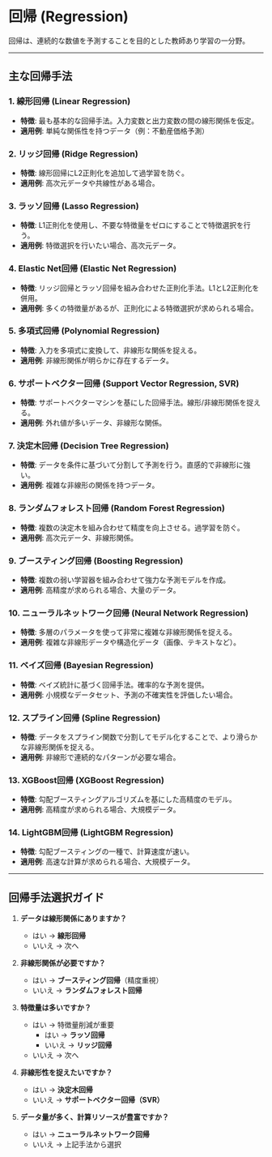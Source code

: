 # 回帰 (Regression)

回帰は、連続的な数値を予測することを目的とした教師あり学習の一分野。

---

## 主な回帰手法

### 1. 線形回帰 (Linear Regression)
- **特徴**: 最も基本的な回帰手法。入力変数と出力変数の間の線形関係を仮定。
- **適用例**: 単純な関係性を持つデータ（例：不動産価格予測）

### 2. リッジ回帰 (Ridge Regression)
- **特徴**: 線形回帰にL2正則化を追加して過学習を防ぐ。
- **適用例**: 高次元データや共線性がある場合。

### 3. ラッソ回帰 (Lasso Regression)
- **特徴**: L1正則化を使用し、不要な特徴量をゼロにすることで特徴選択を行う。
- **適用例**: 特徴選択を行いたい場合、高次元データ。

### 4. Elastic Net回帰 (Elastic Net Regression)
- **特徴**: リッジ回帰とラッソ回帰を組み合わせた正則化手法。L1とL2正則化を併用。
- **適用例**: 多くの特徴量があるが、正則化による特徴選択が求められる場合。

### 5. 多項式回帰 (Polynomial Regression)
- **特徴**: 入力を多項式に変換して、非線形な関係を捉える。
- **適用例**: 非線形関係が明らかに存在するデータ。

### 6. サポートベクター回帰 (Support Vector Regression, SVR)
- **特徴**: サポートベクターマシンを基にした回帰手法。線形/非線形関係を捉える。
- **適用例**: 外れ値が多いデータ、非線形な関係。

### 7. 決定木回帰 (Decision Tree Regression)
- **特徴**: データを条件に基づいて分割して予測を行う。直感的で非線形に強い。
- **適用例**: 複雑な非線形の関係を持つデータ。

### 8. ランダムフォレスト回帰 (Random Forest Regression)
- **特徴**: 複数の決定木を組み合わせて精度を向上させる。過学習を防ぐ。
- **適用例**: 高次元データ、非線形関係。

### 9. ブースティング回帰 (Boosting Regression)
- **特徴**: 複数の弱い学習器を組み合わせて強力な予測モデルを作成。
- **適用例**: 高精度が求められる場合、大量のデータ。

### 10. ニューラルネットワーク回帰 (Neural Network Regression)
- **特徴**: 多層のパラメータを使って非常に複雑な非線形関係を捉える。
- **適用例**: 複雑な非線形データや構造化データ（画像、テキストなど）。

### 11. ベイズ回帰 (Bayesian Regression)
- **特徴**: ベイズ統計に基づく回帰手法。確率的な予測を提供。
- **適用例**: 小規模なデータセット、予測の不確実性を評価したい場合。

### 12. スプライン回帰 (Spline Regression)
- **特徴**: データをスプライン関数で分割してモデル化することで、より滑らかな非線形関係を捉える。
- **適用例**: 非線形で連続的なパターンが必要な場合。

### 13. XGBoost回帰 (XGBoost Regression)
- **特徴**: 勾配ブースティングアルゴリズムを基にした高精度のモデル。
- **適用例**: 高精度が求められる場合、大規模データ。

### 14. LightGBM回帰 (LightGBM Regression)
- **特徴**: 勾配ブースティングの一種で、計算速度が速い。
- **適用例**: 高速な計算が求められる場合、大規模データ。

---

## 回帰手法選択ガイド

1. **データは線形関係にありますか？**
   - はい → **線形回帰**
   - いいえ → 次へ

2. **非線形関係が必要ですか？**
   - はい → **ブースティング回帰**（精度重視）
   - いいえ → **ランダムフォレスト回帰**

3. **特徴量は多いですか？**
   - はい → 特徴量削減が重要
     - はい → **ラッソ回帰**
     - いいえ → **リッジ回帰**
   - いいえ → 次へ

4. **非線形性を捉えたいですか？**
   - はい → **決定木回帰**
   - いいえ → **サポートベクター回帰（SVR）**

5. **データ量が多く、計算リソースが豊富ですか？**
   - はい → **ニューラルネットワーク回帰**
   - いいえ → 上記手法から選択